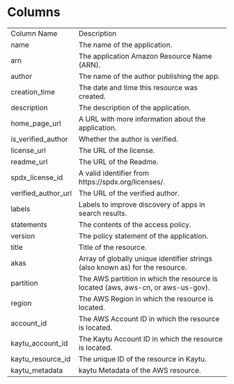 # Columns  

<table>
	<tr><td>Column Name</td><td>Description</td></tr>
	<tr><td>name</td><td>The name of the application.</td></tr>
	<tr><td>arn</td><td>The application Amazon Resource Name (ARN).</td></tr>
	<tr><td>author</td><td>The name of the author publishing the app.</td></tr>
	<tr><td>creation_time</td><td>The date and time this resource was created.</td></tr>
	<tr><td>description</td><td>The description of the application.</td></tr>
	<tr><td>home_page_url</td><td>A URL with more information about the application.</td></tr>
	<tr><td>is_verified_author</td><td>Whether the author is verified.</td></tr>
	<tr><td>license_url</td><td>The URL of the license.</td></tr>
	<tr><td>readme_url</td><td>The URL of the Readme.</td></tr>
	<tr><td>spdx_license_id</td><td>A valid identifier from https://spdx.org/licenses/.</td></tr>
	<tr><td>verified_author_url</td><td>The URL of the verified author.</td></tr>
	<tr><td>labels</td><td>Labels to improve discovery of apps in search results.</td></tr>
	<tr><td>statements</td><td>The contents of the access policy.</td></tr>
	<tr><td>version</td><td>The policy statement of the application.</td></tr>
	<tr><td>title</td><td>Title of the resource.</td></tr>
	<tr><td>akas</td><td>Array of globally unique identifier strings (also known as) for the resource.</td></tr>
	<tr><td>partition</td><td>The AWS partition in which the resource is located (aws, aws-cn, or aws-us-gov).</td></tr>
	<tr><td>region</td><td>The AWS Region in which the resource is located.</td></tr>
	<tr><td>account_id</td><td>The AWS Account ID in which the resource is located.</td></tr>
	<tr><td>kaytu_account_id</td><td>The Kaytu Account ID in which the resource is located.</td></tr>
	<tr><td>kaytu_resource_id</td><td>The unique ID of the resource in Kaytu.</td></tr>
	<tr><td>kaytu_metadata</td><td>kaytu Metadata of the AWS resource.</td></tr>
</table>